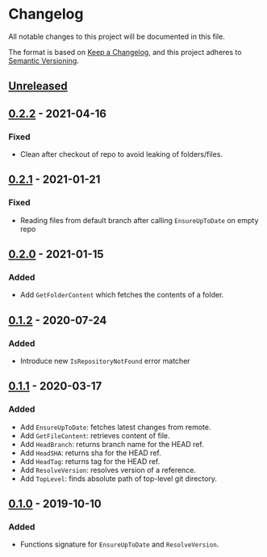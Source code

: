 # Changelog

All notable changes to this project will be documented in this file.

The format is based on [Keep a Changelog](https://keepachangelog.com/en/1.0.0/),
and this project adheres to [Semantic Versioning](https://semver.org/spec/v2.0.0.html).

## [Unreleased]

## [0.2.2] - 2021-04-16

### Fixed

- Clean after checkout of repo to avoid leaking of folders/files.

## [0.2.1] - 2021-01-21

### Fixed

- Reading files from default branch after calling `EnsureUpToDate` on empty repo

## [0.2.0] - 2021-01-15

### Added

- Add `GetFolderContent` which fetches the contents of a folder.

## [0.1.2] - 2020-07-24

### Added

- Introduce new `IsRepositoryNotFound` error matcher

## [0.1.1] - 2020-03-17

### Added

- Add `EnsureUpToDate`: fetches latest changes from remote.
- Add `GetFileContent`: retrieves content of file.
- Add `HeadBranch`: returns branch name for the HEAD ref.
- Add `HeadSHA`: returns sha for the HEAD ref.
- Add `HeadTag`: returns tag for the HEAD ref.
- Add `ResolveVersion`: resolves version of a reference.
- Add `TopLevel`: finds absolute path of top-level git directory.

## [0.1.0] - 2019-10-10

### Added

- Functions signature for `EnsureUpToDate` and `ResolveVersion`.

[Unreleased]: https://github.com/giantswarm/gitrepo/compare/v0.2.2...HEAD
[0.2.2]: https://github.com/giantswarm/gitrepo/compare/v0.2.1...v0.2.2
[0.2.1]: https://github.com/giantswarm/gitrepo/compare/v0.2.0...v0.2.1
[0.2.0]: https://github.com/giantswarm/gitrepo/compare/v0.1.2...v0.2.0
[0.1.2]: https://github.com/giantswarm/gitrepo/compare/v0.1.1...v0.1.2
[0.1.1]: https://github.com/giantswarm/architect-orb/releases/tag/v0.1.1
[0.1.0]: https://github.com/giantswarm/architect-orb/releases/tag/v0.1.0
